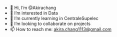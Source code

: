- 👋 Hi, I’m @Akirachang
- 👀 I’m interested in Data
- 🌱 I’m currently learning in CentraleSupelec
- 💞️ I’m looking to collaborate on projects
- 📫 How to reach me: akira.chang1113@gmail.com

<!---
Akirachang/Akirachang is a ✨ special ✨ repository because its `README.md` (this file) appears on your GitHub profile.
You can click the Preview link to take a look at your changes.
--->
